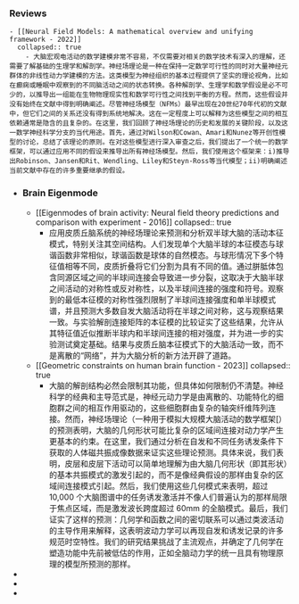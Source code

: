 ### Reviews
	- [[Neural Field Models: A mathematical overview and unifying framework - 2022]]
	  collapsed:: true
		- 大脑宏观电活动的数学建模非常不容易，不仅需要对相关的数学技术有深入的理解，还需要了解基础的生理学和解剖学。神经场理论是一种在保持一定数学可行性的同时对大量神经元群体的非线性动力学建模的方法。这类模型为神经组织的基本过程提供了坚实的理论视角，比如在癫痫或睡眠中观察到的不同脑活动之间的状态转换。各种解剖学、生理学和数学假设是必不可少的，以推导出一组能在生物物理现实性和数学可行性之间找到平衡的方程。然而，这些假设并没有始终在文献中得到明确阐述。尽管神经场模型（NFMs）最早出现在20世纪70年代初的文献中，但它们之间的关系还没有得到系统地解决。这在一定程度上可以解释为这些模型之间的相互依赖通常是隐含的且复杂的。在这里，我们回顾了神经场理论的历史和发展的关键阶段，以及这一数学神经科学分支的当代用途。首先，通过对Wilson和Cowan、Amari和Nunez等开创性模型的讨论，总结了该理论的原则。在对这些模型进行深入审查之后，我们提出了一个统一的数学框架，可以通过应用不同的假设来推导出所有神经场模型。然后，我们使用这个框架来：i)推导出Robinson、Jansen和Rit、Wendling、Liley和Steyn-Ross等当代模型；ii)明确阐述当前文献中存在的许多重要继承的假设。
- ### Brain Eigenmode
	- [[Eigenmodes of brain activity: Neural field theory predictions and comparison with experiment - 2016]]
	  collapsed:: true
		- 应用皮质丘脑系统的神经场理论来预测和分析双半球大脑的活动本征模式，特别关注其空间结构。人们发现单个大脑半球的本征模态与球谐函数非常相似，球谐函数是球体的自然模态。与球形情况下多个特征值相等不同，皮质折叠将它们分割为具有不同的值。通过胼胝体包含同源区域之间的半球间连接会导致进一步分裂，这取决于大脑半球之间活动的对称性或反对称性，以及半球间连接的强度和符号。观察到的最低本征模的对称性强烈限制了半球间连接强度和单半球模式谱，并且预测大多数自发大脑活动将在半球之间对称，这与观察结果一致。与实验解剖连接矩阵的本征模的比较证实了这些结果，允许从其特征值近似推断半球内和半球间连接的相对强度，并为进一步的实验测试奠定基础。结果与皮质丘脑本征模式下的大脑活动一致，而不是离散的“网络”，并为大脑分析的新方法开辟了道路。
	- [[Geometric constraints on human brain function - 2023]]
	  collapsed:: true
		- 大脑的解剖结构必然会限制其功能，但具体如何限制仍不清楚。神经科学的经典和主导范式是，神经元动力学是由离散的、功能特化的细胞群之间的相互作用驱动的，这些细胞群由复杂的轴突纤维阵列连接。然而，神经场理论（一种用于模拟大规模大脑活动的数学框架[）的预测表明，大脑的几何形状可能比复杂的区域间连接对动力学产生更基本的约束。在这里，我们通过分析在自发和不同任务诱发条件下获取的人体磁共振成像数据来证实这些理论预测。具体来说，我们表明，皮层和皮层下活动可以简单地理解为由大脑几何形状（即其形状）的基本共振模式的激发引起的，而不是像经典假设的那样由复杂的区域间连接模式引起。然后，我们使用这些几何模式来表明，超过 10,000 个大脑图谱中的任务诱发激活并不像人们普遍认为的那样局限于焦点区域，而是激发波长跨度超过 60mm 的全脑模式。最后，我们证实了这样的预测：几何学和函数之间的密切联系可以通过类波活动的主导作用来解释，这表明波动力学可以再现自发和诱发记录的许多规范时空特性。我们的研究结果挑战了主流观点，并确定了几何学在塑造功能中先前被低估的作用，正如全脑动力学的统一且具有物理原理的模型所预测的那样。
-
-
-